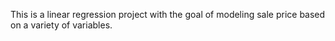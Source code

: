 This is a linear regression project with the goal of modeling sale price based on a variety of variables.
